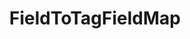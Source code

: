 ---
optionsClassName: FieldToTagFieldMapOptions
optionsClassFullName: MigrationTools.Tools.FieldToTagFieldMapOptions
configurationSamples:
- name: defaults
  description: 
  code: >-
    {
      "MigrationTools": {
        "CommonTools": {
          "FieldMappingTool": {
            "FieldMaps": {
              "FieldToTagFieldMap": []
            }
          }
        }
      }
    }
  sampleFor: MigrationTools.Tools.FieldToTagFieldMapOptions
- name: sample
  description: 
  code: >-
    {
      "MigrationTools": {
        "CommonTools": {
          "FieldMappingTool": {
            "FieldMaps": {
              "FieldToTagFieldMap": []
            }
          }
        }
      }
    }
  sampleFor: MigrationTools.Tools.FieldToTagFieldMapOptions
- name: classic
  description: 
  code: >-
    {
      "$type": "FieldToTagFieldMapOptions",
      "sourceField": null,
      "formatExpression": null,
      "ConfigurationOptionFor": "FieldToTagFieldMap",
      "ApplyTo": []
    }
  sampleFor: MigrationTools.Tools.FieldToTagFieldMapOptions
description: missng XML code comments
className: FieldToTagFieldMap
typeName: FieldMaps
architecture: 
options:
- parameterName: ApplyTo
  type: List
  description: missng XML code comments
  defaultValue: missng XML code comments
- parameterName: ConfigurationOptionFor
  type: String
  description: missng XML code comments
  defaultValue: missng XML code comments
- parameterName: formatExpression
  type: String
  description: missng XML code comments
  defaultValue: missng XML code comments
- parameterName: sourceField
  type: String
  description: missng XML code comments
  defaultValue: missng XML code comments
status: missng XML code comments
processingTarget: missng XML code comments
classFile: /src/MigrationTools.Clients.AzureDevops.ObjectModel/Tools/FieldMappingTool/FieldMaps/FieldToTagFieldMap.cs
optionsClassFile: ''

redirectFrom:
- /Reference/FieldMaps/FieldToTagFieldMapOptions/
layout: reference
toc: true
permalink: /Reference/FieldMaps/FieldToTagFieldMap/
title: FieldToTagFieldMap
categories:
- FieldMaps
- 
topics:
- topic: notes
  path: /docs/Reference/FieldMaps/FieldToTagFieldMap-notes.md
  exists: false
  markdown: ''
- topic: introduction
  path: /docs/Reference/FieldMaps/FieldToTagFieldMap-introduction.md
  exists: false
  markdown: ''

---